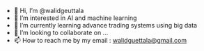 - 👋 Hi, I’m @walidgeuttala
- 👀 I’m interested in AI and machine learning 
- 🌱 I’m currently learning advance trading systems using big data
- 💞️ I’m looking to collaborate on ...
- 📫 How to reach me by my email : walidguettala@gmail.com

<!---
walidgeuttala/walidgeuttala is a ✨ special ✨ repository because its `README.md` (this file) appears on your GitHub profile.
You can click the Preview link to take a look at your changes.
--->

